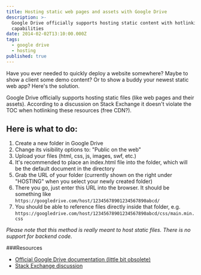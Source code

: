 ```yaml
---
title: Hosting static web pages and assets with Google Drive
description: >-
  Google Drive officially supports hosting static content with hotlinking
  capabilities
date: 2014-02-02T13:10:00.000Z
tags:
  - google drive
  - hosting
published: true
---
```


Have you ever needed to quickly deploy a website somewhere? Maybe to show a client some demo content? Or to show a buddy your newest static web app? Here's the solution.

<!-- readmore -->

Google Drive officially supports hosting static files (like web pages and their assets).
According to a discussion on Stack Exchange it doesn't violate the TOC when hotlinking these resources (free CDN?).

## Here is what to do:
1. Create a new folder in Google Drive
1. Change its visibility options to: "Public on the web"
1. Upload your files (html, css, js, images, swf, etc.)
1. It's recommended to place an index.html file into the folder, which will be the default document in the directory
1. Grab the URL of your folder (currently shown on the right under "HOSTING" when you select your newly created folder)
1. There you go, just enter this URL into the browser. It should be something like `https://googledrive.com/host/12345678901234567890abcd/`
1. You should be able to reference files directly inside that folder, e.g. `https://googledrive.com/host/12345678901234567890abcd/css/main.min.css`


*Please note that this method is really meant to host static files. There is no support for backend code.*

###Resources
* <a href="https://support.google.com/drive/answer/2881970?hl=en" rel="external,nofollow">Official Google Drive documentation (little bit obsolete)</a>
* <a href="http://webapps.stackexchange.com/questions/27142/google-drive-image-hotlinking" rel="external,nofollow">Stack Exchange discussion</a>
